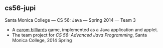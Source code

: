 cs56-jupi
---------

Santa Monica College — CS 56: Java — Spring 2014 — Team 3

* A [carom billiards](http://www.mathorama.com/geom/lessons/pool_howto.html) game, implemented as a Java application and applet.
* The team project for _CS 56: Advanced Java Programming_, Santa Monica College, 2014 Spring
